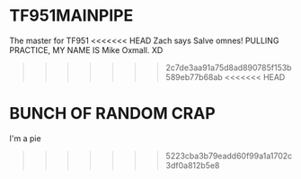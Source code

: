# TF951MAINPIPE
The master for TF951
<<<<<<< HEAD
Zach says Salve omnes!
PULLING PRACTICE, MY NAME IS Mike Oxmall. XD
>>>>>>> 2c7de3aa91a75d8ad890785f153b589eb77b68ab
<<<<<<< HEAD

BUNCH OF RANDOM CRAP
=======
I'm a pie
>>>>>>> 5223cba3b79eadd60f99a1a1702c3df0a812b5e8

